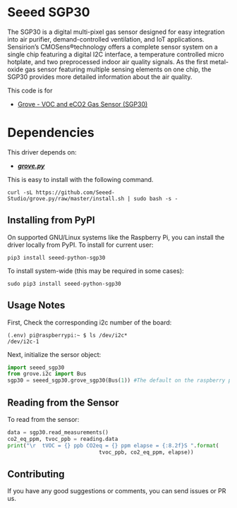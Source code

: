 # Seeed SGP30

The SGP30 is a digital multi-pixel gas sensor designed for easy integration into air purifier, demand-controlled ventilation, and IoT applications. Sensirion’s CMOSens®technology offers a complete sensor system on a single chip featuring a digital I2C interface, a temperature controlled micro hotplate, and two preprocessed indoor air quality signals. As the first metal-oxide gas sensor featuring multiple sensing elements on one chip, the SGP30 provides more detailed information about the air quality.


This code is for
- [Grove - VOC and eCO2 Gas Sensor (SGP30)](https://www.seeedstudio.com/Grove-VOC-and-eCO2-Gas-Sensor-SGP30-p-3071.html)

# Dependencies
This driver depends on:
- [***grove.py***](https://github.com/Seeed-Studio/grove.py)

This is easy to install with the following command.
 ```
curl -sL https://github.com/Seeed-Studio/grove.py/raw/master/install.sh | sudo bash -s -
 ```
## Installing from PyPI

On supported GNU/Linux systems like the Raspberry Pi, you can install the driver locally from PyPI. To install for current user:
```
pip3 install seeed-python-sgp30
```
To install system-wide (this may be required in some cases):
```
sudo pip3 install seeed-python-sgp30
```


## Usage Notes

First, Check the corresponding i2c number of the board:
```
(.env) pi@raspberrypi:~ $ ls /dev/i2c*
/dev/i2c-1
```
Next, initialize the sersor object:
```python
import seeed_sgp30
from grove.i2c import Bus
sgp30 = seeed_sgp30.grove_sgp30(Bus(1)) #The default on the raspberry pie is 1, so you can also use Bus()
```
## Reading from the Sensor
To read from the sensor:
```python
data = sgp30.read_measurements()
co2_eq_ppm, tvoc_ppb = reading.data
print("\r  tVOC = {} ppb CO2eq = {} ppm elapse = {:8.2f}S ".format(
                             tvoc_ppb, co2_eq_ppm, elapse))
```

## Contributing
If you have any good suggestions or comments, you can send issues or PR us.